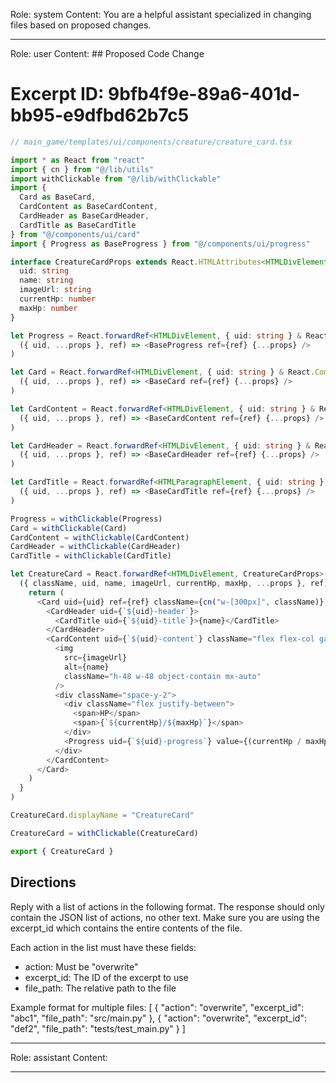 Role: system
Content: You are a helpful assistant specialized in changing files based on proposed changes.
__________________
Role: user
Content: ## Proposed Code Change
# Excerpt ID: 9bfb4f9e-89a6-401d-bb95-e9dfbd62b7c5
```typescript
// main_game/templates/ui/components/creature/creature_card.tsx

import * as React from "react"
import { cn } from "@/lib/utils"
import withClickable from "@/lib/withClickable"
import { 
  Card as BaseCard, 
  CardContent as BaseCardContent, 
  CardHeader as BaseCardHeader, 
  CardTitle as BaseCardTitle 
} from "@/components/ui/card"
import { Progress as BaseProgress } from "@/components/ui/progress"

interface CreatureCardProps extends React.HTMLAttributes<HTMLDivElement> {
  uid: string
  name: string
  imageUrl: string
  currentHp: number
  maxHp: number
}

let Progress = React.forwardRef<HTMLDivElement, { uid: string } & React.ComponentProps<typeof BaseProgress>>(
  ({ uid, ...props }, ref) => <BaseProgress ref={ref} {...props} />
)

let Card = React.forwardRef<HTMLDivElement, { uid: string } & React.ComponentProps<typeof BaseCard>>(
  ({ uid, ...props }, ref) => <BaseCard ref={ref} {...props} />
)

let CardContent = React.forwardRef<HTMLDivElement, { uid: string } & React.ComponentProps<typeof BaseCardContent>>(
  ({ uid, ...props }, ref) => <BaseCardContent ref={ref} {...props} />
)

let CardHeader = React.forwardRef<HTMLDivElement, { uid: string } & React.ComponentProps<typeof BaseCardHeader>>(
  ({ uid, ...props }, ref) => <BaseCardHeader ref={ref} {...props} />
)

let CardTitle = React.forwardRef<HTMLParagraphElement, { uid: string } & React.ComponentProps<typeof BaseCardTitle>>(
  ({ uid, ...props }, ref) => <BaseCardTitle ref={ref} {...props} />
)

Progress = withClickable(Progress)
Card = withClickable(Card)
CardContent = withClickable(CardContent)
CardHeader = withClickable(CardHeader)
CardTitle = withClickable(CardTitle)

let CreatureCard = React.forwardRef<HTMLDivElement, CreatureCardProps>(
  ({ className, uid, name, imageUrl, currentHp, maxHp, ...props }, ref) => {
    return (
      <Card uid={uid} ref={ref} className={cn("w-[300px]", className)} {...props}>
        <CardHeader uid={`${uid}-header`}>
          <CardTitle uid={`${uid}-title`}>{name}</CardTitle>
        </CardHeader>
        <CardContent uid={`${uid}-content`} className="flex flex-col gap-4">
          <img
            src={imageUrl}
            alt={name}
            className="h-48 w-48 object-contain mx-auto"
          />
          <div className="space-y-2">
            <div className="flex justify-between">
              <span>HP</span>
              <span>{`${currentHp}/${maxHp}`}</span>
            </div>
            <Progress uid={`${uid}-progress`} value={(currentHp / maxHp) * 100} />
          </div>
        </CardContent>
      </Card>
    )
  }
)

CreatureCard.displayName = "CreatureCard"

CreatureCard = withClickable(CreatureCard)

export { CreatureCard }
```

## Directions
Reply with a list of actions in the following format. The response should only contain the JSON list of actions, no other text.
Make sure you are using the excerpt_id which contains the entire contents of the file.

Each action in the list must have these fields:
- action: Must be "overwrite"
- excerpt_id: The ID of the excerpt to use
- file_path: The relative path to the file

Example format for multiple files:
[
    {
        "action": "overwrite",
        "excerpt_id": "abc1",
        "file_path": "src/main.py"
    },
    {
        "action": "overwrite",
        "excerpt_id": "def2",
        "file_path": "tests/test_main.py"
    }
]
__________________
Role: assistant
Content: 
__________________
